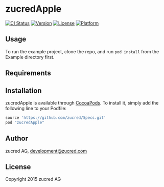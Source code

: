 # zucredApple

[![CI Status](http://img.shields.io/travis/zucred/zucredApple.svg?style=flat)](https://travis-ci.org/zucred/zucredApple)
[![Version](https://img.shields.io/cocoapods/v/zucredApple.svg?style=flat)](http://cocoapods.org/pods/zucredApple)
[![License](https://img.shields.io/cocoapods/l/zucredApple.svg?style=flat)](http://cocoapods.org/pods/zucredApple)
[![Platform](https://img.shields.io/cocoapods/p/zucredApple.svg?style=flat)](http://cocoapods.org/pods/zucredApple)

## Usage

To run the example project, clone the repo, and run `pod install` from the Example directory first.

## Requirements

## Installation

zucredApple is available through [CocoaPods](http://cocoapods.org). To install
it, simply add the following line to your Podfile:

```ruby
source 'https://github.com/zucred/Specs.git'
pod "zucredApple"
```

## Author

zucred AG, development@zucred.com

## License

Copyright 2015 zucred AG

